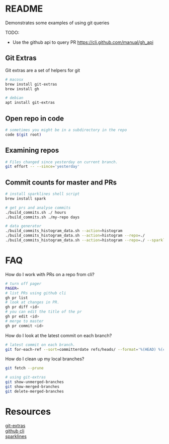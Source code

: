 # README
Demonstrates some examples of using git queries

TODO:
* Use the github api to query PR https://cli.github.com/manual/gh_api

## Git Extras
Git extras are a set of helpers for git
```sh
# macosx
brew install git-extras
brew install gh

# debian
apt install git-extras
```

## Open repo in code
```sh
# sometimes you might be in a subdirectory in the repo
code $(git root)
```

##  Examining repos
```sh
# Files changed since yesterday on current branch.
git effort -- --since='yesterday'
```

##  Commit counts for master and PRs
```sh
# install sparklines shell script
brew install spark

# get prs and analyse commits 
./build_commits.sh ./ hours 
./build_commits.sh ./my-repo days

# data generator
./build_commits_histogram_data.sh --action=histogram 
./build_commits_histogram_data.sh --action=histogram --repo=./  
./build_commits_histogram_data.sh --action=histogram --repo=./ --sparkline 
```



# FAQ
How do I work with PRs on a repo from cli?
```sh
# turn off pager 
PAGER= 
# list PRs using github cli
gh pr list
# look at changes in PR. 
gh pr diff <id>
# you can edit the title of the pr
gh pr edit <id>
# merge to master
gh pr commit <id>
```

How do I look at the latest commit on each branch?
```sh
# latest commit on each branch.  
git for-each-ref --sort=committerdate refs/heads/ --format='%(HEAD) %(color:yellow)%(refname:short)%(color:reset) - %(color:red)%(objectname:short)%(color:reset) - %(contents:subject) - %(authorname) (%(color:green)%(committerdate:relative)%(color:reset))'
```

How do I clean up my local branches?
```sh
git fetch --prune

# using git-extras 
git show-unmerged-branches   
git show-merged-branches     
git delete-merged-branches          
```

# Resources

[git-extras](https://github.com/tj/git-extras/blob/master/Commands.md)  
[github cli](https://github.com/cli/cli)  
[sparklines](https://github.com/holman/spark)  

